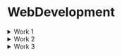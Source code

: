 # WebDevelopment


<details>
<summary>Work 1</summary>
<p>

- ✔ [Text Rotate Web Design using html,css,java script. "Web Development"](https://n-bhuvanesh.github.io/TextRotateWebdesign/)
- ✔ [Sources](https://github.com/N-BHUVANESH/TextRotateWebdesign)

</p></details>

<details>
<summary>Work 2</summary>
<p>

- ✔ [Social Media Buttons Hover Effect using html and css. "Web Development"](https://n-bhuvanesh.github.io/Button-Hover-Effect/)
- ✔ [Sources](https://github.com/N-BHUVANESH/Button-Hover-Effect.git)

</p></details>



<details>
<summary>Work 3</summary>
<p>

- ✔ [Type Effect using html and and css. "Web Development"](https://n-bhuvanesh.github.io/Type-Effect/)
- ✔ [Sources](https://github.com/N-BHUVANESH/Type-Effect.git)

</p></details>
